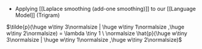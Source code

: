 - Applying [[Laplace smoothing (add-one smoothing)]] to our [[Language Model]] (Trigram)

$\tilde{p}(\huge w\tiny 3\normalsize | \huge w\tiny 1\normalsize ,\huge w\tiny 2\normalsize) = \lambda \tiny 1 \ \normalsize \hat{p}(\huge w\tiny 3\normalsize | \huge w\tiny 1\normalsize ,\huge w\tiny 2\normalsize)$     